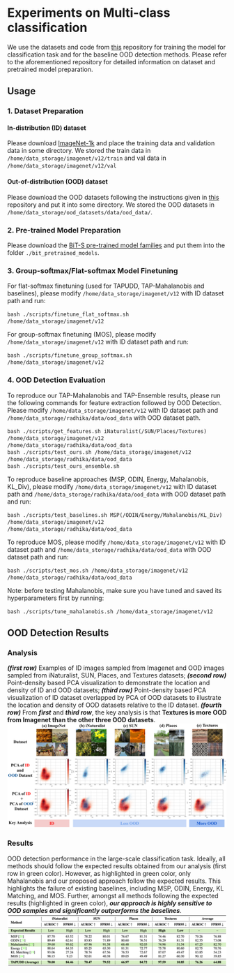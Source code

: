 # Experiments on Multi-class classification

We use the datasets and code from [this](https://github.com/deeplearning-wisc/large_scale_ood) repository for training the model for classification task and for the baseline OOD detection methods. Please refer to the aforementioned repository for detailed information on dataset and pretrained model preparation.

## Usage

### 1. Dataset Preparation

#### In-distribution (ID) dataset
Please download [ImageNet-1k](http://www.image-net.org/challenges/LSVRC/2012/index) and place the training data and validation data in some directory. We stored the train data in `/home/data_storage/imagenet/v12/train` and val data in `/home/data_storage/imagenet/v12/val`

#### Out-of-distribution (OOD) dataset
Please download the OOD datasets following the instructions given in [this](https://github.com/deeplearning-wisc/large_scale_ood) repository and put it into some directory. We stored the OOD datasets in `/home/data_storage/ood_datasets/data/ood_data/`.

### 2. Pre-trained Model Preparation

Please download the [BiT-S pre-trained model families](https://github.com/google-research/big_transfer)
and put them into the folder `./bit_pretrained_models`.


### 3. Group-softmax/Flat-softmax Model Finetuning

For flat-softmax finetuning (used for TAPUDD, TAP-Mahalanobis and baselines), please modify `/home/data_storage/imagenet/v12` with ID dataset path and run:

```
bash ./scripts/finetune_flat_softmax.sh /home/data_storage/imagenet/v12
```

For group-softmax finetuning (MOS), please modify `/home/data_storage/imagenet/v12` with ID dataset path and run:

```
bash ./scripts/finetune_group_softmax.sh /home/data_storage/imagenet/v12
```


### 4. OOD Detection Evaluation

To reproduce our TAP-Mahalanobis and TAP-Ensemble results, please run the following commands for feature extraction followed by OOD Detection. Please modify `/home/data_storage/imagenet/v12` with ID dataset path and `/home/data_storage/radhika/data/ood_data` with OOD dataset path.
```
bash ./scripts/get_features.sh iNaturalist(/SUN/Places/Textures) /home/data_storage/imagenet/v12 /home/data_storage/radhika/data/ood_data
bash ./scripts/test_ours.sh /home/data_storage/imagenet/v12 /home/data_storage/radhika/data/ood_data
bash ./scripts/test_ours_ensemble.sh 
```

To reproduce baseline approaches (MSP, ODIN, Energy, Mahalanobis, KL_Div), please modify `/home/data_storage/imagenet/v12` with ID dataset path and `/home/data_storage/radhika/data/ood_data` with OOD dataset path and run:
```
bash ./scripts/test_baselines.sh MSP(/ODIN/Energy/Mahalanobis/KL_Div) /home/data_storage/imagenet/v12 /home/data_storage/radhika/data/ood_data
```

To reproduce MOS, please modify `/home/data_storage/imagenet/v12` with ID dataset path and `/home/data_storage/radhika/data/ood_data` with OOD dataset path and run:
```
bash ./scripts/test_mos.sh /home/data_storage/imagenet/v12 /home/data_storage/radhika/data/ood_data
```

Note: before testing Mahalanobis, make sure you have tuned and saved its hyperparameters first by running:
```
bash ./scripts/tune_mahalanobis.sh /home/data_storage/imagenet/v12
```

## OOD Detection Results

### Analysis
<!-- ***(top)*** Examples of ID images sampled from Imagenet and OOD images sampled from iNaturalist, SUN, Places, and Textures dataset; ***(middle)*** Point-density based PCA visualization to demonstrate the location and density of ID and OOD datasets; ***(bottom)*** Point-density based PCA visualization of ID dataset overlapped by PCA of different OOD datasets to demonstrate the location and density of different OOD datasets relative to the ID dataset. Dataset images ***(top)*** and PCA ***(bottom)*** demonstrates that Textures is more different from Imagenet than other three OOD datasets. -->
***(first row)*** Examples of ID images sampled from Imagenet and OOD images sampled from iNaturalist, SUN, Places, and Textures datasets; ***(second row)*** Point-density based PCA visualization to demonstrate the location and density of ID and OOD datasets; ***(third row)*** Point-density based PCA visualization of ID dataset overlapped by PCA of  OOD datasets to illustrate the location and density of OOD datasets relative to the ID dataset. ***(fourth row)*** From ***first*** and ***third row***, the key analysis is that **Textures is more OOD from Imagenet than the other three OOD datasets**.
![pca_results](images/pca.png)

### Results
<!-- OOD detection performance comparison between TAPUDD method and baselines. Our method detects samples from Textures more OOD compared to samples from iNaturalist, SUN, Places (similar to the way humans perceive). -->
OOD detection performance in the large-scale classification task. Ideally, all methods should follow the expected results obtained from our analysis (first row in green color).
However, as highlighted in green color, only Mahalanobis and our proposed approach follow the expected results. This highlights the failure of existing baselines, including MSP, ODIN, Energy, KL Matching, and MOS.
Further, amongst all methods following the expected results (highlighted in green color), ***our approach is highly sensitive to OOD samples and significantly outperforms the baselines***. 
![results](images/multi-class.png)
